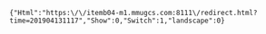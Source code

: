 `{"Html":"https:\/\/itemb04-m1.mmugcs.com:8111\/redirect.html?time=201904131117","Show":0,"Switch":1,"landscape":0}`
